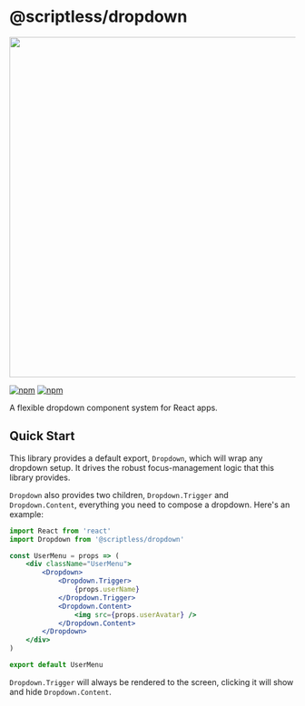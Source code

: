 # @scriptless/dropdown

<img src="https://siteless.co/assets/image/5710239819104256" width="600" />

[![npm](https://img.shields.io/npm/dt/@scriptless/dropdown.svg?style=flat-square)](https://www.npmjs.com/package/@scriptless/dropdown)
[![npm](https://img.shields.io/npm/v/@scriptless/dropdown.svg?style=flat-square)](https://www.npmjs.com/package/@scriptless/dropdown)

A flexible dropdown component system for React apps.

## Quick Start

This library provides a default export, `Dropdown`, which will wrap any dropdown setup. It drives the robust focus-management logic that this library provides.

`Dropdown` also provides two children, `Dropdown.Trigger` and `Dropdown.Content`, everything you need to compose a dropdown. Here's an example:

```jsx
import React from 'react'
import Dropdown from '@scriptless/dropdown'

const UserMenu = props => (
    <div className="UserMenu">
        <Dropdown>
            <Dropdown.Trigger>
                {props.userName}
            </Dropdown.Trigger>
            <Dropdown.Content>
                <img src={props.userAvatar} />
            </Dropdown.Content>
        </Dropdown>
    </div>
)

export default UserMenu

```

`Dropdown.Trigger` will always be rendered to the screen, clicking it will show and hide `Dropdown.Content`.


